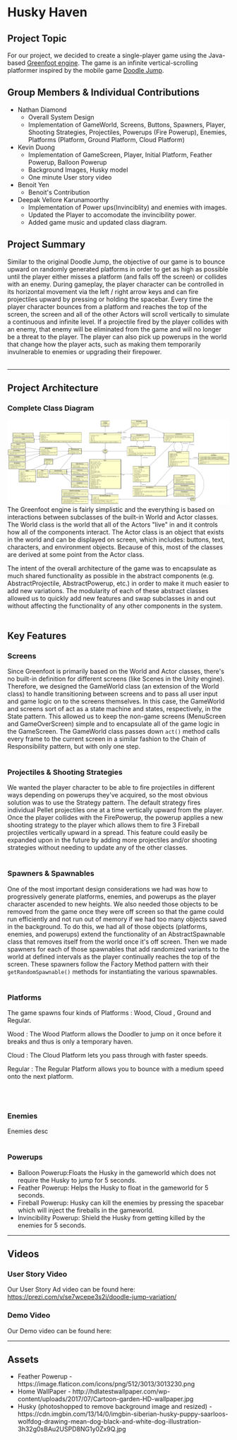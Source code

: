 # Husky Haven

## Project Topic
For our project, we decided to create a single-player game using the Java-based [Greenfoot engine](https://www.greenfoot.org/home). The game is an infinite vertical-scrolling platformer inspired by the mobile game [Doodle Jump](https://poki.com/en/g/doodle-jump).

## Group Members & Individual Contributions
* Nathan Diamond
    * Overall System Design
    * Implementation of GameWorld, Screens, Buttons, Spawners, Player, Shooting Strategies, Projectiles, Powerups (Fire Powerup), Enemies, Platforms (Platform, Ground Platform, Cloud Platform)
* Kevin Duong
    * Implementation of GameScreen, Player, Initial Platform, Feather Powerup, Balloon Powerup
    * Background Images, Husky model
    * One minute User story video 
* Benoit Yen
    * Benoit's Contribution
* Deepak Vellore Karunamoorthy
   * Implementation of Power ups(Invinciblity) and enemies with images.
   * Updated the Player to accomodate the invincibility power.
   * Added game music and updated class diagram.

## Project Summary
Similar to the original Doodle Jump, the objective of our game is to bounce upward on randomly generated platforms in order to get as high as possible until the player either misses a platform (and falls off the screen) or collides with an enemy. During gameplay, the player character can be controlled in its horizontal movement via the left / right arrow keys and can fire projectiles upward by pressing or holding the spacebar. Every time the player character bounces from a platform and reaches the top of the screen, the screen and all of the other Actors will scroll vertically to simulate a continuous and infinite level. If a projectile fired by the player collides with an enemy, that enemy will be eliminated from the game and will no longer be a threat to the player. The player can also pick up powerups in the world that change how the player acts, such as making them temporarily invulnerable to enemies or upgrading their firepower.
<br/><br/>

---
## Project Architecture
### Complete Class Diagram
![CompleteClassDiagram](images/CompleteClassDiagram.png?raw=true)
The Greenfoot engine is fairly simplistic and the everything is based on interactions between subclasses of the built-in World and Actor classes. The World class is the world that all of the Actors "live" in and it controls how all of the components interact. The Actor class is an object that exists in the world and can be displayed on screen, which includes: buttons, text, characters, and environment objects. Because of this, most of the classes are derived at some point from the Actor class.

The intent of the overall architecture of the game was to encapsulate as much shared functionality as possible in the abstract components (e.g. AbstractProjectile, AbstractPowerup, etc.) in order to make it much easier to add new variations. The modularity of each of these abstract classes allowed us to quickly add new features and swap subclasses in and out without affecting the functionality of any other components in the system.
<br/><br/>

## Key Features
### Screens
Since Greenfoot is primarily based on the World and Actor classes, there's no built-in definition for different screens (like Scenes in the Unity engine). Therefore, we designed the GameWorld class (an extension of the World class) to handle transitioning between screens and to pass all user input and game logic on to the screens themselves. In this case, the GameWorld and screens sort of act as a state machine and states, respectively, in the State pattern. This allowed us to keep the non-game screens (MenuScreen and GameOverScreen) simple and to encapsulate all of the game logic in the GameScreen. The GameWorld class passes down `act()` method calls every frame to the current screen in a similar fashion to the Chain of Responsibility pattern, but with only one step.
<br/><br/>

### Projectiles & Shooting Strategies
We wanted the player character to be able to fire projectiles in different ways depending on powerups they've acquired, so the most obvious solution was to use the Strategy pattern. The default strategy fires individual Pellet projectiles one at a time vertically upward from the player. Once the player collides with the FirePowerup, the powerup applies a new shooting strategy to the player which allows them to fire 3 Fireball projectiles vertically upward in a spread. This feature could easily be expanded upon in the future by adding more projectiles and/or shooting strategies without needing to update any of the other classes.
<br/><br/>

### Spawners & Spawnables
One of the most important design considerations we had was how to progressively generate platforms, enemies, and powerups as the player character ascended to new heights. We also needed those objects to be removed from the game once they were off screen so that the game could run efficiently and not run out of memory if we had too many objects saved in the background. To do this, we had all of those objects (platforms, enemies, and powerups) extend the functionality of an AbstractSpawnable class that removes itself from the world once it's off screen. Then we made spawners for each of those spawnables that add randomized variants to the world at defined intervals as the player continually reaches the top of the screen. These spawners follow the Factory Method pattern with their `getRandomSpawnable()` methods for instantiating the various spawnables.
<br/><br/>

### Platforms
The game spawns four kinds of Platforms : Wood, Cloud , Ground and Regular.

Wood : The Wood Platform allows the Doodler to jump on it once before it breaks and thus is only a temporary haven. 

Cloud : The Cloud Platform lets you pass through with faster speeds.

Regular : The Regular  Platform allows you to bounce with a medium speed onto the next platform.


<br/><br/>

### Enemies
Enemies desc
<br/><br/>

### Powerups

* Balloon Powerup:Floats the Husky in the gameworld which does not require the Husky to jump for 5 seconds.
* Feather Powerup: Helps the Husky to float in the gameworld for 5 seconds.
* Fireball Powerup: Husky can kill the enemies by pressing the spacebar which will inject the fireballs in the gameworld.
* Invincibility Powerup: Shield the Husky from getting killed by the enemies for 5 seconds.

---
## Videos
### User Story Video
Our User Story Ad video can be found here: 
https://prezi.com/v/se7wcepe3s2i/doodle-jump-variation/

### Demo Video
Our Demo video can be found here:

---
## Assets

<ul>
   <li>Feather Powerup - https://image.flaticon.com/icons/png/512/3013/3013230.png</li>
   <li>Home WallPaper - http://hdlatestwallpaper.com/wp-content/uploads/2017/07/Cartoon-garden-HD-wallpaper.jpg</li>
   <li>Husky (photoshopped to remove background image and resized) - https://cdn.imgbin.com/13/14/0/imgbin-siberian-husky-puppy-saarloos-wolfdog-drawing-mean-dog-black-and-white-dog-illustration-3h32g0sBAu2USPD8NG1y0Zx9Q.jpg</li>
</ul>
